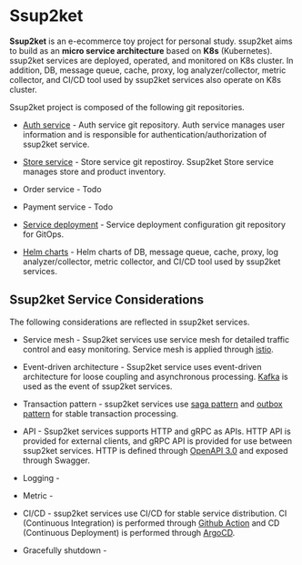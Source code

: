 # Ssup2ket

**Ssup2ket** is an e-ecommerce toy project for personal study. ssup2ket aims to build as an **micro service architecture** based on **K8s** (Kubernetes). ssup2ket services are deployed, operated, and monitored on K8s cluster. In addition, DB, message queue, cache, proxy, log analyzer/collector, metric collector, and CI/CD tool used by ssup2ket services also operate on K8s cluster.

Ssup2ket project is composed of the following git repositories.

* [Auth service](https://github.com/ssup2ket/ssup2ket-auth-service) - Auth service git repository. Auth service manages user information and is responsible for authentication/authorization of ssup2ket service.

* [Store service](https://github.com/ssup2ket/ssup2ket-store-service) - Store service git repostiroy. Ssup2ket Store service manages store and product inventory.

* Order service - Todo

* Payment service - Todo

* [Service deployment](https://github.com/ssup2ket/ssup2ket-service-deployment) - Service deployment configuration git repository for GitOps.

* [Helm charts](https://github.com/ssup2ket/ssup2ket-helm-charts) - Helm charts of DB, message queue, cache, proxy, log analyzer/collector, metric collector, and CI/CD tool used by ssup2ket services.

## Ssup2ket Service Considerations

The following considerations are reflected in ssup2ket services.

* Service mesh - Ssup2ket services use service mesh for detailed traffic control and easy monitoring. Service mesh is applied through [istio](https://istio.io/).

* Event-driven architecture - Ssup2ket service uses event-driven architecture for loose coupling and asynchronous processing. [Kafka](https://kafka.apache.org/) is used as the event of ssup2ket services.

* Transaction pattern - ssup2ket services use [saga pattern](https://microservices.io/patterns/data/saga.html) and [outbox pattern](https://microservices.io/patterns/data/transactional-outbox.html) for stable transaction processing.

* API - Ssup2ket services supports HTTP and gRPC as APIs. HTTP API is provided for external clients, and gRPC API is provided for use between ssup2ket services. HTTP is defined through [OpenAPI 3.0](https://www.openapis.org/) and exposed through Swagger.

* Logging - 

* Metric - 

* CI/CD - ssup2ket services use CI/CD for stable service distribution. CI (Continuous Integration) is performed through [Github Action](https://github.com/features/actions) and CD (Continuous Deployment) is performed through [ArgoCD](https://argo-cd.readthedocs.io/en/stable/).

* Gracefully shutdown - 
